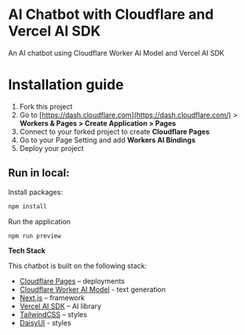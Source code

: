 # AI Chatbot with Cloudflare and Vercel AI SDK

An AI chatbot using Cloudflare Worker AI Model and Vercel AI SDK

# Installation guide

1. Fork this project
2. Go to [https://dash.cloudflare.com](https://dash.cloudflare.com/) > **Workers & Pages > Create Application > Pages**
3. Connect to your forked project to create **Cloudflare Pages**
4. Go to your Page Setting and add **Workers AI Bindings** 
5. Deploy your project

## Run in local:

Install packages:

```bash
npm install
```

Run the application

```bash
npm run preview
```

**Tech Stack**

This chatbot is built on the following stack:

- [Cloudflare Pages](https://pages.cloudflare.com) – deployments
- [Cloudflare Worker AI Model](https://developers.cloudflare.com/workers-ai/models/) - text generation
- [Next.js](https://nextjs.org/) – framework
- [Vercel AI SDK](https://sdk.vercel.ai/docs) – AI library
- [TailwindCSS](https://tailwindcss.com/) – styles
- [DaisyUI](http://daisyui.com) - styles 
